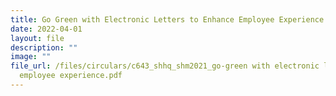 ```yaml
---
title: Go Green with Electronic Letters to Enhance Employee Experience
date: 2022-04-01
layout: file
description: ""
image: ""
file_url: /files/circulars/c643_shhq_shm2021_go-green with electronic letters to enhance
  employee experience.pdf
---
```

